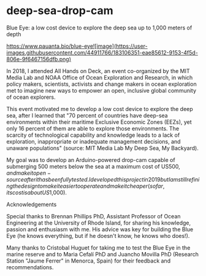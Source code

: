 # deep-sea-drop-cam
Blue Eye: a low cost device to explore the deep sea up to 1,000 meters of depth

https://www.pauanta.bio/blue-eye![image](https://user-images.githubusercontent.com/44911766/183106351-eae85612-9153-4f5d-806e-9f6467156dfb.png)

In 2018, I attended All Hands on Deck, an event co-organized by the MIT Media Lab and NOAA Office of Ocean Exploration and Research, in which policy makers, scientists, activists and change makers in ocean exploration met to imagine new ways to empower an open, inclusive global community of ocean explorers.

This event motivated me to develop a low cost device to explore the deep sea, after I learned that "70 percent of countries have deep-sea environments within their maritime Exclusive Economic Zones (EEZs), yet only 16 percent of them are able to explore those environments. The scarcity of technological capability and knowledge leads to a lack of exploration, inappropriate or inadequate management decisions, and unaware populations" (source: MIT Media Lab My Deep Sea, My Backyard).

My goal was to develop an Arduino-powered drop-cam capable of submerging 500 meters below the sea at a maximum cost of US$500, and make it open-source after it has been fully tested. I developed this project in 2019 but I am still refining the design to make it easier to operate and make it cheaper (so far, its cost is about US$1,000).

Acknowledgements

Special thanks to Brennan Phillips PhD, Assistant Professor of Ocean Engineering at the University of Rhode Island, for sharing his knowledge, passion and enthusiasm with me. His advice was key for building the Blue Eye (he knows everything, but if he doesn't know, he knows who does!).

Many thanks to Cristobal Huguet for taking me to test the Blue Eye in the marine reserve and to Maria Cefalí PhD and Juancho Movilla PhD (Research Station "Jaume Ferrer" in Menorca, Spain) for their feedback and recommendations.
